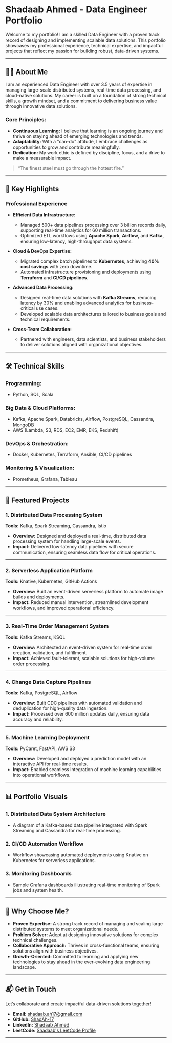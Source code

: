 # **Shadaab Ahmed - Data Engineer Portfolio**  

Welcome to my portfolio! I am a skilled Data Engineer with a proven track record of designing and implementing scalable data solutions. This portfolio showcases my professional experience, technical expertise, and impactful projects that reflect my passion for building robust, data-driven systems.

---

## **👨‍💻 About Me**  

I am an experienced Data Engineer with over 3.5 years of expertise in managing large-scale distributed systems, real-time data processing, and cloud-native solutions. My career is built on a foundation of strong technical skills, a growth mindset, and a commitment to delivering business value through innovative data solutions.

### **Core Principles:**  
- **Continuous Learning:** I believe that learning is an ongoing journey and thrive on staying ahead of emerging technologies and trends.  
- **Adaptability:** With a "can-do" attitude, I embrace challenges as opportunities to grow and contribute meaningfully.  
- **Dedication:** My work ethic is defined by discipline, focus, and a drive to make a measurable impact.  

> “The finest steel must go through the hottest fire.”

---

## **🚀 Key Highlights**  

### **Professional Experience**  
- **Efficient Data Infrastructure:**  
  - Managed 500+ data pipelines processing over 3 billion records daily, supporting real-time analytics for 60 million transactions.  
  - Optimized ETL workflows using **Apache Spark**, **Airflow**, and **Kafka**, ensuring low-latency, high-throughput data systems.

- **Cloud & DevOps Expertise:**  
  - Migrated complex batch pipelines to **Kubernetes**, achieving **40% cost savings** with zero downtime.  
  - Automated infrastructure provisioning and deployments using **Terraform** and **CI/CD pipelines**.

- **Advanced Data Processing:**  
  - Designed real-time data solutions with **Kafka Streams**, reducing latency by 30% and enabling advanced analytics for business-critical use cases.  
  - Developed scalable data architectures tailored to business goals and technical requirements.

- **Cross-Team Collaboration:**  
  - Partnered with engineers, data scientists, and business stakeholders to deliver solutions aligned with organizational objectives.

---

## **🛠️ Technical Skills**  

### **Programming:**  
- Python, SQL, Scala  

### **Big Data & Cloud Platforms:**  
- Kafka, Apache Spark, Databricks, Airflow, PostgreSQL, Cassandra, MongoDB  
- AWS (Lambda, S3, RDS, EC2, EMR, EKS, Redshift)  

### **DevOps & Orchestration:**  
- Docker, Kubernetes, Terraform, Ansible, CI/CD pipelines  

### **Monitoring & Visualization:**  
- Prometheus, Grafana, Tableau  

---

## **📂 Featured Projects**  

### **1. Distributed Data Processing System**  
**Tools:** Kafka, Spark Streaming, Cassandra, Istio  
- **Overview:** Designed and deployed a real-time, distributed data processing system for handling large-scale events.  
- **Impact:** Delivered low-latency data pipelines with secure communication, ensuring seamless data flow for critical operations.  

---

### **2. Serverless Application Platform**  
**Tools:** Knative, Kubernetes, GitHub Actions  
- **Overview:** Built an event-driven serverless platform to automate image builds and deployments.  
- **Impact:** Reduced manual intervention, streamlined development workflows, and improved operational efficiency.  

---

### **3. Real-Time Order Management System**  
**Tools:** Kafka Streams, KSQL  
- **Overview:** Architected an event-driven system for real-time order creation, validation, and fulfillment.  
- **Impact:** Achieved fault-tolerant, scalable solutions for high-volume order processing.  

---

### **4. Change Data Capture Pipelines**  
**Tools:** Kafka, PostgreSQL, Airflow  
- **Overview:** Built CDC pipelines with automated validation and deduplication for high-quality data ingestion.  
- **Impact:** Processed over 600 million updates daily, ensuring data accuracy and reliability.  

---

### **5. Machine Learning Deployment**  
**Tools:** PyCaret, FastAPI, AWS S3  
- **Overview:** Developed and deployed a prediction model with an interactive API for real-time results.  
- **Impact:** Enabled seamless integration of machine learning capabilities into operational workflows.

---

## **📊 Portfolio Visuals**  

### **1. Distributed Data System Architecture**  
- A diagram of a Kafka-based data pipeline integrated with Spark Streaming and Cassandra for real-time processing.  

### **2. CI/CD Automation Workflow**  
- Workflow showcasing automated deployments using Knative on Kubernetes for serverless applications.  

### **3. Monitoring Dashboards**  
- Sample Grafana dashboards illustrating real-time monitoring of Spark jobs and system health.

---

## **🌟 Why Choose Me?**  

- **Proven Expertise:** A strong track record of managing and scaling large distributed systems to meet organizational needs.  
- **Problem Solver:** Adept at designing innovative solutions for complex technical challenges.  
- **Collaborative Approach:** Thrives in cross-functional teams, ensuring solutions align with business objectives.  
- **Growth-Oriented:** Committed to learning and applying new technologies to stay ahead in the ever-evolving data engineering landscape.  

---

## **📬 Get in Touch**  

Let’s collaborate and create impactful data-driven solutions together!  

- **Email:** [shadaab.ah17@gmail.com](mailto:shadaab.ah17@gmail.com)  
- **GitHub:** [ShadAh-17](https://github.com/ShadAh-17)  
- **LinkedIn:** [Shadaab Ahmed](https://www.linkedin.com/in/shadaab25ahmed517/)  
- **LeetCode:** [Shadaab's LeetCode Profile](https://leetcode.com/u/ShAh-25/)  

---

